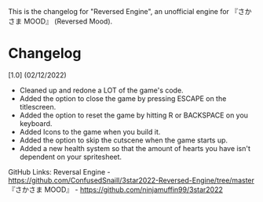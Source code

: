 This is the changelog for "Reversed Engine", an unofficial engine for 『さかさま MOOD』 (Reversed Mood).

# Changelog
[1.0] (02/12/2022)
- Cleaned up and redone a LOT of the game's code.
- Added the option to close the game by pressing ESCAPE on the titlescreen.
- Added the option to reset the game by hitting R or BACKSPACE on you keyboard.
- Added Icons to the game when you build it.
- Added the option to skip the cutscene when the game starts up.
- Added a new health system so that the amount of hearts you have isn't dependent on your spritesheet.

GitHub Links:
 Reversal Engine - https://github.com/ConfusedSnaill/3star2022-Reversed-Engine/tree/master
『さかさま MOOD』 - https://github.com/ninjamuffin99/3star2022